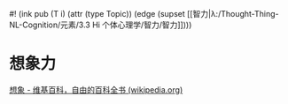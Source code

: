#! (ink pub (T i) (attr (type Topic)) (edge (supset [[智力|λ:/Thought-Thing-NL-Cognition/元素/3.3 Hi 个体心理学/智力/智力]])))

# 想象力

[想象 - 维基百科，自由的百科全书 (wikipedia.org)](https://zh.wikipedia.org/wiki/%E6%83%B3%E8%B1%A1)
